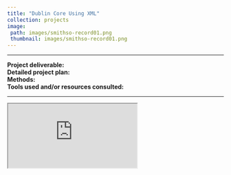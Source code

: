 ```yaml
---
title: "Dublin Core Using XML"
collection: projects
image: 
 path: images/smithso-record01.png
 thumbnail: images/smithso-record01.png
---
```

---
**Project deliverable:**  
**Detailed project plan:**  
**Methods:**  
**Tools used and/or resources consulted:**  

---
<iframe src="https://docs.google.com/document/d/e/2PACX-1vS4GIkDjD6gBKz9JnZSY7IA8HwE1zbhQO0CjcDMuo8Rj9NBeHinFPCuIpDyZQK9Gw/pub?embedded=true"></iframe>
